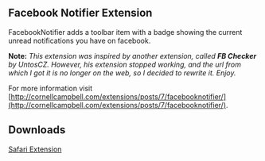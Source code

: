 ## Facebook Notifier Extension

FacebookNotifier adds a toolbar item with a badge showing the current unread notifications you have on facebook.

**Note:** *This extension was inspired by another extension, called __FB Checker__ by UntosCZ. However, his extension stopped working, and the url from which I got it is no longer on the web, so I decided to rewrite it. Enjoy.*

For more information visit [http://cornellcampbell.com/extensions/posts/7/facebooknotifier/](http://cornellcampbell.com/extensions/posts/7/facebooknotifier/).

## Downloads

[Safari Extension](http://cornellcampbell.com/extensions/download/FacebookNotifier-1.5.2.safariextz/)
